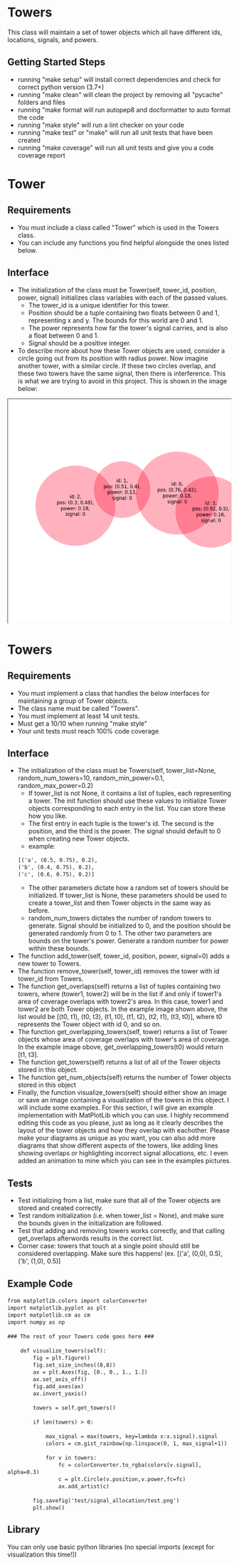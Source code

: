 # Towers

This class will maintain a set of tower objects which all have different ids, locations, signals, and powers. 

## Getting Started Steps

- running "make setup" will install correct dependencies and check for correct python version (3.7+)
- running "make clean" will clean the project by removing all "pycache" folders and files
- running "make format will run autopep8 and docformatter to auto format the code
- running "make style" will run a lint checker on your code
- running "make test" or "make" will run all unit tests that have been created
- running "make coverage" will run all unit tests and give you a code coverage report

# Tower

## Requirements

- You must include a class called "Tower" which is used in the Towers class.
- You can include any functions you find helpful alongside the ones listed below.
  
## Interface

- The initialization of the class must be Tower(self, tower_id, position, power, signal) initializes class variables with each of the passed values.
  - The tower_id is a unique identifier for this tower.
  - Position should be a tuple containing two floats between 0 and 1, representing x and y. The bounds for this world are 0 and 1.
  - The power represents how far the tower's signal carries, and is also a float between 0 and 1.
  - Signal should be a positive integer.
- To describe more about how these Tower objects are used, consider a circle going out from its position with radius power. Now imagine another tower, with a similar circle. If these two circles overlap, and these two towers have the same signal, then there is interference. This is what we are trying to avoid in this project. This is shown in the image below:

![Tower init](https://github.com/jwheelo1/Ecen4763FinalProject2023/blob/main/example_pics/random_init.png)

# Towers

## Requirements

- You must implement a class that handles the below interfaces for maintaining a group of Tower objects.
- The class name must be called "Towers".
- You must implement at least 14 unit tests.
- Must get a 10/10 when running "make style"
- Your unit tests must reach 100% code coverage

## Interface

- The initialization of the class must be Towers(self, tower_list=None, random_num_towers=10, random_min_power=0.1, random_max_power=0.2)
  -  If tower_list is not None, it contains a list of tuples, each representing a tower. The init function should use these values to initialize Tower objects corresponding to each entry in the list. You can store these how you like.
  -  The first entry in each tuple is the tower's id. The second is the position, and the third is the power. The signal should default to 0 when creating new Tower objects.
  -  example:
    ```
    [('a', (0.5, 0.75), 0.2),
    ('b', (0.4, 0.75), 0.2),
    ('c', (0.6, 0.75), 0.2)]
    ```
  -  The other parameters dictate how a random set of towers should be initialized. If tower_list is None, these parameters should be used to create a tower_list and then Tower objects in the same way as before.
  -  random_num_towers dictates the number of random towers to generate. Signal should be initialized to 0, and the position should be generated randomly from 0 to 1. The other two parameters are bounds on the tower's power. Generate a random number for power within these bounds.
- The function add_tower(self, tower_id, position, power, signal=0) adds a new tower to Towers.
- The function remove_tower(self, tower_id) removes the tower with id tower_id from Towers.
- The function get_overlaps(self) returns a list of tuples containing two towers, where (tower1, tower2) will be in the list if and only if tower1's area of coverage overlaps with tower2's area. In this case, tower1 and tower2 are both Tower objects. In the example image shown above, the list would be [(t0, t1), (t0, t3), (t1, t0), (t1, t2), (t2, t1), (t3, t0)], where t0 represents the Tower object with id 0, and so on.
- The function get_overlapping_towers(self, tower) returns a list of Tower objects whose area of coverage overlaps with tower's area of coverage. In the example image obove, get_overlapping_towers(t0) would return [t1, t3].
- The function get_towers(self) returns a list of all of the Tower objects stored in this object.
- The function get_num_objects(self) returns the number of Tower objects stored in this object
- Finally, the function visualize_towers(self) should either show an image or save an image containing a visualization of the towers in this object. I will include some examples. For this section, I will give an example implementation with MatPlotLib which you can use. I highly recommend editing this code as you please, just as long as it clearly describes the layout of the tower objects and how they overlap with eachother. Please make your diagrams as unique as you want, you can also add more diagrams that show different aspects of the towers, like adding lines showing overlaps or highlighting incorrect signal allocations, etc. I even added an animation to mine which you can see in the examples pictures.

## Tests

- Test initializing from a list, make sure that all of the Tower objects are stored and created correctly.
- Test random initialization (i.e. when tower_list = None), and make sure the bounds given in the initialization are followed.
- Test that adding and removing towers works correctly, and that calling get_overlaps afterwords results in the correct list.
- Corner case: towers that touch at a single point should still be considered overlapping. Make sure this happens! (ex. [('a', (0,0), 0.5), ('b', (1,0), 0.5)]

## Example Code
```
from matplotlib.colors import colorConverter
import matplotlib.pyplot as plt
import matplotlib.cm as cm
import numpy as np

### The rest of your Towers code goes here ###

    def visualize_towers(self):
        fig = plt.figure()
        fig.set_size_inches((8,8))
        ax = plt.Axes(fig, [0., 0., 1., 1.])
        ax.set_axis_off()
        fig.add_axes(ax)
        ax.invert_yaxis()

        towers = self.get_towers()

        if len(towers) > 0:

            max_signal = max(towers, key=lambda x:x.signal).signal
            colors = cm.gist_rainbow(np.linspace(0, 1, max_signal+1))

            for v in towers:
                fc = colorConverter.to_rgba(colors[v.signal], alpha=0.3)
                c = plt.Circle(v.position,v.power,fc=fc)
                ax.add_artist(c)

        fig.savefig('test/signal_allocation/test.png')
        plt.show()
```

## Library

You can only use basic python libraries (no special imports (except for visualization this time!))

